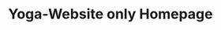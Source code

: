 # Yoga-Website only Homepage 
<html>
    <head>
            <style>

                    .container{
                        display: flex;
                        flex-direction: column;
                        height:100vh;
                        background-size:cover;
                        background-position: center;
                        background-image:  url("logon.jpg");
                    }
                    
                    ul{
                     
                      list-style-type: none;

                    }
                            ul li{
                                
                                float:right;
                                width: 140px;
                                height: 60px;
                                font-size: 15px;
                                line-height:60px;
                                text-align:center;
                                justify-content: space-evenly;
                            }

                             ul li a{
                            text-decoration: none;
                            color: darkgreen;
                            padding: 5px 20px;
                            border: 1px solid transparent;
                            transition: 0.6s ease;
                            
                        }

                            ul li a:hover{
                                background-color:rgb(9, 7, 116);
                                color:white;

                            }
                                ul li ul li{
                                    display:none;
                                    background-color:rgb(250, 210, 247);
                                    box-shadow: rgb(12, 12, 12) 0 2px 6px 0;
                                    height: 70px;
                                    transition: 1s all;
                                 }
                                 ul li:hover ul li{
                                     display:block;
                                     
                                 }
                      
                            ul li.active a{
                                background-color: rgb(218, 141, 218);
                                color:#fff;

                            } 
                    .logo img{
                        float:left;
                        width:100px;
                        height:auto;
                    }
                    .header{
                        position: absolute;
                        bottom: 85%;
                        right: 92%;
                        transform: translate(-50%-50%);
                    }
                        .header h1{
                            color:#000;
                            font-size: 10px;
                        }
                .content1{
                  
                    height:20px;
                    margin-top: 5px;
                    padding: 20px;
                    
                  
                }
                    .content1 h2{
                        position: absolute;
                        bottom: 55%;
                        right: 80%;
                        font-family: 'Segoe UI', Tahoma, Geneva, Verdana, 'sans-serif';
                    }
                    .content1 p{
                        position: absolute;
                        bottom: 25%;
                        right: 47%;
                    }
                    .button{
                        position: absolute;
                        top: 90%;
                        left:18%;
                        transform: translate(-50%-50%);
                    
                    }
                    .btn{
                        border: 1px solid rgb(109, 13, 109);
                        padding: 20px 100px;
                        color:rgb(109, 13, 109);
                        background-color: rgb(239, 194, 245);
                        transition: 0.6s ease;
                    }
                    .btn:hover{
                                background-color:rgb(9, 7, 116);
                                color:white;

                    }
                   .float{
                        background-color: plum;
                        text-shadow: rgb(12, 12, 12);
                        bottom:26%;
                        position: absolute;
                        width:1500px;
                        behavior:inherit;
                        
                   }
                   
                </style>
    </head>
    <body class="container">
        
    
        <div class="header"> 
            <h1> Heal N Feel Club</h1> 
        </div>
            <div class="main">
                <div class="logo">
                    <img src="css/1Logo.png">
                </div>
            <ul>
            <li class="active"><a href="Case study.html">Home</a></li>

            <li><a href="#">Exercise</a>
                <img class="bullet" src="./bullet_m.gif" alt="bullet" />
                    <ul>
                        <li><a href="cardio.html">Cardio</a></li>
                        <li><a href="flexiblity.html">Flexiblity</a></li>
                        <li><a href="strength.html">Strength</a></li>
                        <li><a href="balance.html">Balance</a></li>
                        <li><a href="co-ordination.html">Coordination</a></li>
                        
                    </ul>
                </li>
            <li><a href="#">Yoga</a>
                <img class="bullet" src="./bullet_m.gif" alt="bullet" />
                <ul>
                    <li><a href="Shirshasana.html">Shirshasana</a></li>
                    <li><a href="Siddhasana.html">Siddhasana </a></li>
                    <li><a href="suryanamaskar.html">Surya Namaskar</a></li>
                    <li><a href="prayanama.html">Pranayama  </a></li>
                    <li><a href="savasana.html">Shavasana</a></li>
                </ul>
            </li>
             
             <li><a href="#">Products</a>
                <img class="bullet" src="./bullet_m.gif" alt="bullet" />
                <ul>
                    <li><a href="protein.html">Protein Powder</a>
                    <li><a href="mask.html">Mask</a></li>
                    <li><a href="hair oil.html">Hair Oils</a></li>
                    <li><a href="herbal flavourings.html">Herbal Flavourings</a></li>
                    <li><a href="Gym Tools.html">Gym Tools</a></li>
                    
                </ul>
            </li>
                
        </ul>
        </div>
    </div>

    <div class="float">

        <marquee><b>Welcome To Heal And Feel Club</b></marquee>

    </div>
   
    <div class="button">
        <a href="#" class="btn"><b>Watch Vedio</b></a>
        <a herf="contact.html" class="btn"><b>Contact Us</b></a>
        <a href="email.html" class="btn"><b>Email</b></a>
    </div>
  
           
    </body>
    </html>
